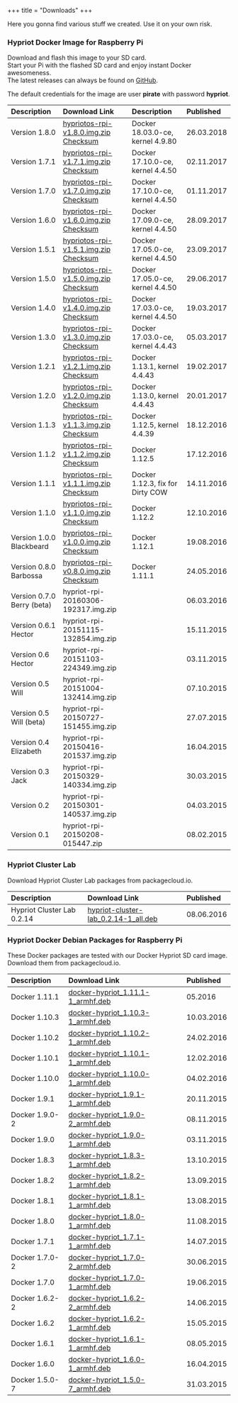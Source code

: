 +++
title = "Downloads"
+++

Here you gonna find various stuff we created. Use it on your own risk.

### Hypriot Docker Image for Raspberry Pi

Download and flash this image to your SD card.  
Start your Pi with the flashed SD card and enjoy instant Docker awesomeness.  
The latest releases can always be found on [GitHub](https://github.com/hypriot/image-builder-rpi/releases).

The default credentials for the image are user **pirate** with password **hypriot**.

| Description                | Download Link                                                                                                                                                                                                                                            | Description                      | Published  |
| :------------------------- | :------------------------------------------------------------------------------------------------------------------------------------------------------------------------------------------------------------------------------------------------------- | :------------------------------- | :--------- |
| Version 1.8.0              | [hypriotos-rpi-v1.8.0.img.zip](https://github.com/hypriot/image-builder-rpi/releases/download/v1.8.0/hypriotos-rpi-v1.8.0.img.zip) [Checksum](https://github.com/hypriot/image-builder-rpi/releases/download/v1.8.0/hypriotos-rpi-v1.8.0.img.zip.sha256) | Docker 18.03.0-ce, kernel 4.9.80 | 26.03.2018 |
| Version 1.7.1              | [hypriotos-rpi-v1.7.1.img.zip](https://github.com/hypriot/image-builder-rpi/releases/download/v1.7.1/hypriotos-rpi-v1.7.1.img.zip) [Checksum](https://github.com/hypriot/image-builder-rpi/releases/download/v1.7.1/hypriotos-rpi-v1.7.1.img.zip.sha256) | Docker 17.10.0-ce, kernel 4.4.50 | 02.11.2017 |
| Version 1.7.0              | [hypriotos-rpi-v1.7.0.img.zip](https://github.com/hypriot/image-builder-rpi/releases/download/v1.7.0/hypriotos-rpi-v1.7.0.img.zip) [Checksum](https://github.com/hypriot/image-builder-rpi/releases/download/v1.7.0/hypriotos-rpi-v1.7.0.img.zip.sha256) | Docker 17.10.0-ce, kernel 4.4.50 | 01.11.2017 |
| Version 1.6.0              | [hypriotos-rpi-v1.6.0.img.zip](https://github.com/hypriot/image-builder-rpi/releases/download/v1.6.0/hypriotos-rpi-v1.6.0.img.zip) [Checksum](https://github.com/hypriot/image-builder-rpi/releases/download/v1.6.0/hypriotos-rpi-v1.6.0.img.zip.sha256) | Docker 17.09.0-ce, kernel 4.4.50 | 28.09.2017 |
| Version 1.5.1              | [hypriotos-rpi-v1.5.1.img.zip](https://github.com/hypriot/image-builder-rpi/releases/download/v1.5.1/hypriotos-rpi-v1.5.1.img.zip) [Checksum](https://github.com/hypriot/image-builder-rpi/releases/download/v1.5.1/hypriotos-rpi-v1.5.1.img.zip.sha256) | Docker 17.05.0-ce, kernel 4.4.50 | 23.09.2017 |
| Version 1.5.0              | [hypriotos-rpi-v1.5.0.img.zip](https://github.com/hypriot/image-builder-rpi/releases/download/v1.5.0/hypriotos-rpi-v1.5.0.img.zip) [Checksum](https://github.com/hypriot/image-builder-rpi/releases/download/v1.5.0/hypriotos-rpi-v1.5.0.img.zip.sha256) | Docker 17.05.0-ce, kernel 4.4.50 | 29.06.2017 |
| Version 1.4.0              | [hypriotos-rpi-v1.4.0.img.zip](https://github.com/hypriot/image-builder-rpi/releases/download/v1.4.0/hypriotos-rpi-v1.4.0.img.zip) [Checksum](https://github.com/hypriot/image-builder-rpi/releases/download/v1.4.0/hypriotos-rpi-v1.4.0.img.zip.sha256) | Docker 17.03.0-ce, kernel 4.4.50 | 19.03.2017 |
| Version 1.3.0              | [hypriotos-rpi-v1.3.0.img.zip](https://github.com/hypriot/image-builder-rpi/releases/download/v1.3.0/hypriotos-rpi-v1.3.0.img.zip) [Checksum](https://github.com/hypriot/image-builder-rpi/releases/download/v1.3.0/hypriotos-rpi-v1.3.0.img.zip.sha256) | Docker 17.03.0-ce, kernel 4.4.43 | 05.03.2017 |
| Version 1.2.1              | [hypriotos-rpi-v1.2.1.img.zip](https://github.com/hypriot/image-builder-rpi/releases/download/v1.2.1/hypriotos-rpi-v1.2.1.img.zip) [Checksum](https://github.com/hypriot/image-builder-rpi/releases/download/v1.2.1/hypriotos-rpi-v1.2.1.img.zip.sha256) | Docker 1.13.1, kernel 4.4.43     | 19.02.2017 |
| Version 1.2.0              | [hypriotos-rpi-v1.2.0.img.zip](https://github.com/hypriot/image-builder-rpi/releases/download/v1.2.0/hypriotos-rpi-v1.2.0.img.zip) [Checksum](https://github.com/hypriot/image-builder-rpi/releases/download/v1.2.0/hypriotos-rpi-v1.2.0.img.zip.sha256) | Docker 1.13.0, kernel 4.4.43     | 20.01.2017 |
| Version 1.1.3              | [hypriotos-rpi-v1.1.3.img.zip](https://github.com/hypriot/image-builder-rpi/releases/download/v1.1.3/hypriotos-rpi-v1.1.3.img.zip) [Checksum](https://github.com/hypriot/image-builder-rpi/releases/download/v1.1.3/hypriotos-rpi-v1.1.3.img.zip.sha256) | Docker 1.12.5, kernel 4.4.39     | 18.12.2016 |
| Version 1.1.2              | [hypriotos-rpi-v1.1.2.img.zip](https://github.com/hypriot/image-builder-rpi/releases/download/v1.1.2/hypriotos-rpi-v1.1.2.img.zip) [Checksum](https://github.com/hypriot/image-builder-rpi/releases/download/v1.1.2/hypriotos-rpi-v1.1.2.img.zip.sha256) | Docker 1.12.5                    | 17.12.2016 |
| Version 1.1.1              | [hypriotos-rpi-v1.1.1.img.zip](https://github.com/hypriot/image-builder-rpi/releases/download/v1.1.1/hypriotos-rpi-v1.1.1.img.zip) [Checksum](https://github.com/hypriot/image-builder-rpi/releases/download/v1.1.1/hypriotos-rpi-v1.1.1.img.zip.sha256) | Docker 1.12.3, fix for Dirty COW | 14.11.2016 |
| Version 1.1.0              | [hypriotos-rpi-v1.1.0.img.zip](https://github.com/hypriot/image-builder-rpi/releases/download/v1.1.0/hypriotos-rpi-v1.1.0.img.zip) [Checksum](https://github.com/hypriot/image-builder-rpi/releases/download/v1.1.0/hypriotos-rpi-v1.1.0.img.zip.sha256) | Docker 1.12.2                    | 12.10.2016 |
| Version 1.0.0 Blackbeard   | [hypriotos-rpi-v1.0.0.img.zip](https://github.com/hypriot/image-builder-rpi/releases/download/v1.0.0/hypriotos-rpi-v1.0.0.img.zip) [Checksum](https://github.com/hypriot/image-builder-rpi/releases/download/v1.0.0/hypriotos-rpi-v1.0.0.img.zip.sha256) | Docker 1.12.1                    | 19.08.2016 |
| Version 0.8.0 Barbossa     | [hypriotos-rpi-v0.8.0.img.zip](https://github.com/hypriot/image-builder-rpi/releases/download/v0.8.0/hypriotos-rpi-v0.8.0.img.zip) [Checksum](https://github.com/hypriot/image-builder-rpi/releases/download/v0.8.0/hypriotos-rpi-v0.8.0.img.zip.sha256) | Docker 1.11.1                    | 24.05.2016 |
| Version 0.7.0 Berry (beta) | hypriot-rpi-20160306-192317.img.zip                                                                                                                                                                                                                      |                                  | 06.03.2016 |
| Version 0.6.1 Hector       | hypriot-rpi-20151115-132854.img.zip                                                                                                                                                                                                                      |                                  | 15.11.2015 |
| Version 0.6 Hector         | hypriot-rpi-20151103-224349.img.zip                                                                                                                                                                                                                      |                                  | 03.11.2015 |
| Version 0.5 Will           | hypriot-rpi-20151004-132414.img.zip                                                                                                                                                                                                                      |                                  | 07.10.2015 |
| Version 0.5 Will (beta)    | hypriot-rpi-20150727-151455.img.zip                                                                                                                                                                                                                      |                                  | 27.07.2015 |
| Version 0.4 Elizabeth      | hypriot-rpi-20150416-201537.img.zip                                                                                                                                                                                                                      |                                  | 16.04.2015 |
| Version 0.3 Jack           | hypriot-rpi-20150329-140334.img.zip                                                                                                                                                                                                                      |                                  | 30.03.2015 |
| Version 0.2                | hypriot-rpi-20150301-140537.img.zip                                                                                                                                                                                                                      |                                  | 04.03.2015 |
| Version 0.1                | hypriot-rpi-20150208-015447.zip                                                                                                                                                                                                                          |                                  | 08.02.2015 |

### Hypriot Cluster Lab

Download Hypriot Cluster Lab packages from packagecloud.io.

| Description                | Download Link                                                                                                                                   | Published  |
| :------------------------- | :---------------------------------------------------------------------------------------------------------------------------------------------- | :--------- |
| Hypriot Cluster Lab 0.2.14 | [hypriot-cluster-lab_0.2.14-1_all.deb](https://packagecloud.io/Hypriot/Schatzkiste/packages/debian/jessie/hypriot-cluster-lab_0.2.14-1_all.deb) | 08.06.2016 |

### Hypriot Docker Debian Packages for Raspberry Pi

These Docker packages are tested with our Docker Hypriot SD card image.  
Download them from packagecloud.io.

| Description    | Download Link                                                                                                                             | Published  |
| :------------- | :---------------------------------------------------------------------------------------------------------------------------------------- | :--------- |
| Docker 1.11.1  | [docker-hypriot_1.11.1-1_armhf.deb](https://packagecloud.io/Hypriot/Schatzkiste/packages/debian/wheezy/docker-hypriot_1.11.1-1_armhf.deb) | 05.2016    |
| Docker 1.10.3  | [docker-hypriot_1.10.3-1_armhf.deb](https://packagecloud.io/Hypriot/Schatzkiste/packages/debian/wheezy/docker-hypriot_1.10.3-1_armhf.deb) | 10.03.2016 |
| Docker 1.10.2  | [docker-hypriot_1.10.2-1_armhf.deb](https://packagecloud.io/Hypriot/Schatzkiste/packages/debian/wheezy/docker-hypriot_1.10.2-1_armhf.deb) | 24.02.2016 |
| Docker 1.10.1  | [docker-hypriot_1.10.1-1_armhf.deb](https://packagecloud.io/Hypriot/Schatzkiste/packages/debian/wheezy/docker-hypriot_1.10.1-1_armhf.deb) | 12.02.2016 |
| Docker 1.10.0  | [docker-hypriot_1.10.0-1_armhf.deb](https://packagecloud.io/Hypriot/Schatzkiste/packages/debian/wheezy/docker-hypriot_1.10.0-1_armhf.deb) | 04.02.2016 |
| Docker 1.9.1   | [docker-hypriot_1.9.1-1_armhf.deb](https://packagecloud.io/Hypriot/Schatzkiste/packages/debian/wheezy/docker-hypriot_1.9.1-1_armhf.deb)   | 20.11.2015 |
| Docker 1.9.0-2 | [docker-hypriot_1.9.0-2_armhf.deb](https://packagecloud.io/Hypriot/Schatzkiste/packages/debian/wheezy/docker-hypriot_1.9.0-2_armhf.deb)   | 08.11.2015 |
| Docker 1.9.0   | [docker-hypriot_1.9.0-1_armhf.deb](https://packagecloud.io/Hypriot/Schatzkiste/packages/debian/wheezy/docker-hypriot_1.9.0-1_armhf.deb)   | 03.11.2015 |
| Docker 1.8.3   | [docker-hypriot_1.8.3-1_armhf.deb](https://packagecloud.io/Hypriot/Schatzkiste/packages/debian/wheezy/docker-hypriot_1.8.3-1_armhf.deb)   | 13.10.2015 |
| Docker 1.8.2   | [docker-hypriot_1.8.2-1_armhf.deb](https://packagecloud.io/Hypriot/Schatzkiste/packages/debian/wheezy/docker-hypriot_1.8.2-1_armhf.deb)   | 13.09.2015 |
| Docker 1.8.1   | [docker-hypriot_1.8.1-1_armhf.deb](https://packagecloud.io/Hypriot/Schatzkiste/packages/debian/wheezy/docker-hypriot_1.8.1-1_armhf.deb)   | 13.08.2015 |
| Docker 1.8.0   | [docker-hypriot_1.8.0-1_armhf.deb](https://packagecloud.io/Hypriot/Schatzkiste/packages/debian/wheezy/docker-hypriot_1.8.0-1_armhf.deb)   | 11.08.2015 |
| Docker 1.7.1   | [docker-hypriot_1.7.1-1_armhf.deb](https://packagecloud.io/Hypriot/Schatzkiste/packages/debian/wheezy/docker-hypriot_1.7.1-1_armhf.deb)   | 14.07.2015 |
| Docker 1.7.0-2 | [docker-hypriot_1.7.0-2_armhf.deb](https://packagecloud.io/Hypriot/Schatzkiste/packages/debian/wheezy/docker-hypriot_1.7.0-2_armhf.deb)   | 30.06.2015 |
| Docker 1.7.0   | [docker-hypriot_1.7.0-1_armhf.deb](https://packagecloud.io/Hypriot/Schatzkiste/packages/debian/wheezy/docker-hypriot_1.7.0-1_armhf.deb)   | 19.06.2015 |
| Docker 1.6.2-2 | [docker-hypriot_1.6.2-2_armhf.deb](https://packagecloud.io/Hypriot/Schatzkiste/packages/debian/wheezy/docker-hypriot_1.6.2-2_armhf.deb)   | 14.06.2015 |
| Docker 1.6.2   | [docker-hypriot_1.6.2-1_armhf.deb](https://packagecloud.io/Hypriot/Schatzkiste/packages/debian/wheezy/docker-hypriot_1.6.2-1_armhf.deb)   | 15.05.2015 |
| Docker 1.6.1   | [docker-hypriot_1.6.1-1_armhf.deb](https://packagecloud.io/Hypriot/Schatzkiste/packages/debian/wheezy/docker-hypriot_1.6.1-1_armhf.deb)   | 08.05.2015 |
| Docker 1.6.0   | [docker-hypriot_1.6.0-1_armhf.deb](https://packagecloud.io/Hypriot/Schatzkiste/packages/debian/wheezy/docker-hypriot_1.6.0-1_armhf.deb)   | 16.04.2015 |
| Docker 1.5.0-7 | [docker-hypriot_1.5.0-7_armhf.deb](https://packagecloud.io/Hypriot/Schatzkiste/packages/debian/wheezy/docker-hypriot_1.5.0-7_armhf.deb)   | 31.03.2015 |
